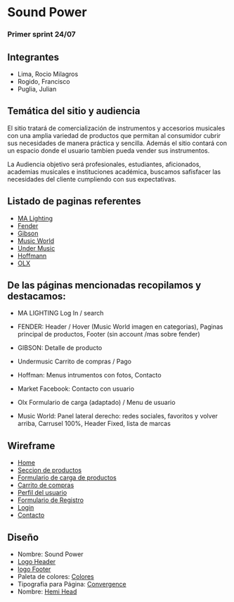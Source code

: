 # Sound Power
### Primer sprint 24/07
## Integrantes
* Lima, Rocio Milagros
* Rogido, Francisco
* Puglia, Julian
## Temática del sitio y audiencia
El sitio tratará de comercialización de instrumentos y accesorios musicales con una amplia variedad de productos que permitan al consumidor cubrir sus necesidades de manera práctica y sencilla. Además el sitio contará con un espacio donde el usuario tambien pueda vender sus instrumentos.


La Audiencia objetivo será profesionales, estudiantes, aficionados, academias musicales e instituciones académica, buscamos safisfacer las necesidades  del cliente cumpliendo con sus expectativas.
## Listado de paginas referentes
* [MA Lighting](https://www.malighting.com/)
* [Fender](https://shop.fender.com/es/intl/start)
* [Gibson](https://www.gibson.com/)
* [Music World](https://www.musicworld.cl/)
* [Under Music](http://www.undermusic.com.ar/web/)
* [Hoffmann](https://www.hoffmannmusica.com.ar/)
* [OLX](https://www.olx.com.ar/)

## De las páginas mencionadas recopilamos y destacamos:

* MA LIGHTING
Log In / search

* FENDER:
Header / Hover (Music World imagen en categorias), 
Paginas principal de productos, 
Footer (sin account /mas sobre fender)

* GIBSON:
Detalle de producto

* Undermusic
Carrito de compras / Pago

* Hoffman:
Menus intrumentos con fotos, 
Contacto

* Market Facebook:
Contacto con usuario

* Olx
Formulario de carga (adaptado) / Menu de usuario

* Music World:
Panel lateral derecho: redes sociales, favoritos y volver arriba,
Carrusel 100%, 
Header Fixed, 
lista de marcas

## Wireframe
- [Home](https://github.com/JulianPuglia/grupo_4_SoundPower/blob/master/sprint1/wireframe/Home.png)
- [Seccion de productos](https://github.com/JulianPuglia/grupo_4_SoundPower/blob/master/sprint1/wireframe/principalProductos.png)
- [Formulario de carga de productos](https://github.com/JulianPuglia/grupo_4_SoundPower/blob/master/sprint1/wireframe/Formulario-productos.png)
- [Carrito de compras](https://github.com/JulianPuglia/grupo_4_SoundPower/blob/master/sprint1/wireframe/Carrito.png)
- [Perfil del usuario](https://github.com/JulianPuglia/grupo_4_SoundPower/blob/master/sprint1/wireframe/PerfilUsuario.png)
- [Formulario de Registro](https://github.com/JulianPuglia/grupo_4_SoundPower/blob/master/sprint1/wireframe/nuevoUsuario.png)
- [Login](https://github.com/JulianPuglia/grupo_4_SoundPower/blob/master/sprint1/wireframe/panelFuncionando.png)
- [Contacto](https://github.com/JulianPuglia/grupo_4_SoundPower/blob/master/sprint1/wireframe/contacto.png)

## Diseño
* Nombre: Sound Power
* [Logo Header](https://github.com/JulianPuglia/grupo_4_SoundPower/blob/master/sprint1/desing/logo/logoHeader.png)
* [logo Footer](https://github.com/JulianPuglia/grupo_4_SoundPower/blob/master/sprint1/desing/logo/logofooter.png)
* Paleta de colores: [Colores](https://colorhunt.co/palette/74172)
* Tipografia para Página: [Convergence](https://fonts.google.com/specimen/Convergence)
* Nombre: [Hemi Head](https://www.1001fonts.com/hemi-head-426-font.html)
